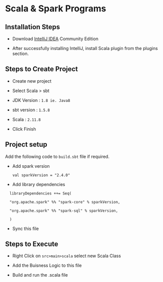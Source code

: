 # Scala & Spark Programs

## Installation Steps

- Download [IntelliJ IDEA](https://www.jetbrains.com/idea/download/) Community Edition

- After successfully installing IntelliJ, install Scala plugin from the plugins section.

## Steps to Create Project

- Create new project

- Select Scala > sbt

- JDK Version : `1.8 ie. Java8`

- sbt version : `1.5.8`

- Scala : `2.11.8`

- Click Finish

## Project setup

Add the following code to `build.sbt` file if required.

- Add spark version

  `val sparkVersion = "2.4.0"`

- Add library dependencies

```
  libraryDependencies ++= Seq(

  "org.apache.spark" %% "spark-core" % sparkVersion,

  "org.apache.spark" %% "spark-sql" % sparkVersion,

  )
```

- Sync this file

## Steps to Execute

- Right Click on `src>main>scala` select new Scala Class

- Add the Buisness Logic to this file

- Build and run the .scala file

